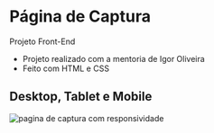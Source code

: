 # Página de Captura
 Projeto Front-End

- Projeto realizado com a mentoria de Igor Oliveira
- Feito com HTML e CSS

## Desktop, Tablet e Mobile

![pagina de captura com responsividade](https://github.com/FabioAsada/Projeto_Pagina_de_Captura/blob/main/palestra.gif)
